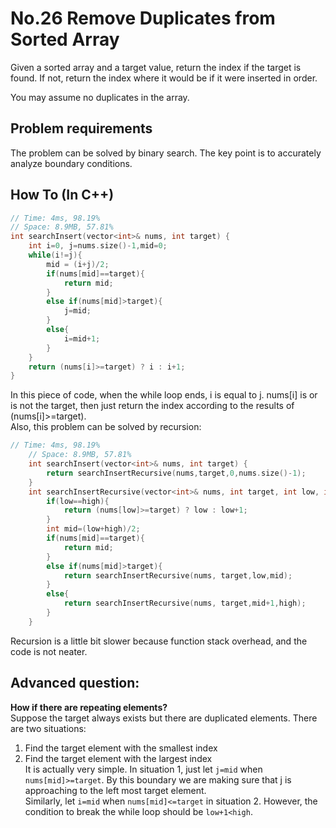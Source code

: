 No.26 Remove Duplicates from Sorted Array
=========
Given a sorted array and a target value, return the index if the target is found. If not, return the index where it would be if it were inserted in order.

You may assume no duplicates in the array.

## Problem requirements
  
The problem can be solved by binary search. The key point is to accurately analyze boundary conditions.

## How To (In C++)
  
```C++
// Time: 4ms, 98.19%
// Space: 8.9MB, 57.81%
int searchInsert(vector<int>& nums, int target) {
    int i=0, j=nums.size()-1,mid=0;
    while(i!=j){
        mid = (i+j)/2;
        if(nums[mid]==target){
            return mid;
        }
        else if(nums[mid]>target){
            j=mid;
        }
        else{
            i=mid+1;
        }
    }
    return (nums[i]>=target) ? i : i+1;
}
```
In this piece of code, when the while loop ends, i is equal to j. nums[i] is or is not the target, then just return 
the index according to the results of (nums[i]>=target).  
Also, this problem can be solved by recursion:
```C++
// Time: 4ms, 98.19%
    // Space: 8.9MB, 57.81%
    int searchInsert(vector<int>& nums, int target) {
        return searchInsertRecursive(nums,target,0,nums.size()-1);       
    }
    int searchInsertRecursive(vector<int>& nums, int target, int low, int high){
        if(low==high){
            return (nums[low]>=target) ? low : low+1;
        }
        int mid=(low+high)/2;
        if(nums[mid]==target){
            return mid;
        }
        else if(nums[mid]>target){
            return searchInsertRecursive(nums, target,low,mid);
        }
        else{
            return searchInsertRecursive(nums, target,mid+1,high);
        }
    }
```  
Recursion is a little bit slower because function stack overhead, and the code is not neater.

## Advanced question:
**How if there are repeating elements?**  
Suppose the target always exists but there are duplicated elements. There are two situations:  
1. Find the target element with the smallest index  
2. Find the target element with the largest index  
It is actually very simple. In situation 1, just let `j=mid` when `nums[mid]>=target`. By this boundary we are making sure
that j is approaching to the left most target element.  
Similarly, let `i=mid` when `nums[mid]<=target` in situation 2. However, the condition to break the while loop should be 
`low+1<high`.

